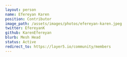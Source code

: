 ```yaml
---
layout: person
name: Efereyan Karen
position: Contributor
image_path: /assets/images/photos/efereyan-karen.jpeg
twitter: EfereyanK
github: KarenEfereyan
blurb: Mesh Head
status: Active
redirect_to: https://layer5.io/community/members
---
```

